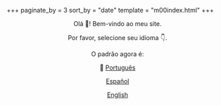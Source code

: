 +++
paginate_by = 3
sort_by = "date"
template = "m00index.html"
+++

<p align="center"> Olá 👋! Bem-vindo ao meu site.
</p>
<p align="center">	Por favor, selecione seu idioma 👇.
</p>
<p align="center">	O padrão agora é:
</p>
<p align="center">🔴 <a class="top" href="/pt/">Português</a>
</p>
<p align="center"><a class="top" href="/es/">Español</a>
</p>
<p align="center"><a class="top" href="/">English</a>
</p>


